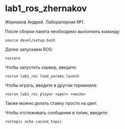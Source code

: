 # lab1_ros_zhernakov
Жернаков Андрей. Лабораторная №1.

После сборки пакета необходимо выполнить команду:
```
source devel/setup.bash
```

Далее запускаем ROS:
```
roscore
```
Чтобы запустить сервер, введите:
```
rosrun lab1_ros load_params.launch
```
Чтобы играть, введите в другом терминале:
```
rosrun lab1_ros player <цвет> <число>
```
Также можно делать ставку просто на цвет.

Чтобы отслеживать сообщения в топик, введите:
```
rostopic echo casino_topic
```
